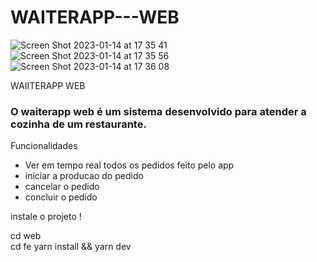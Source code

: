 # WAITERAPP---WEB
![Screen Shot 2023-01-14 at 17 35 41](https://user-images.githubusercontent.com/74063154/212495757-2f07b1a2-69ec-4109-8f74-80c33d125432.png)
![Screen Shot 2023-01-14 at 17 35 56](https://user-images.githubusercontent.com/74063154/212495762-e1e09ca4-94e5-472d-936c-d10d9711b051.png)
![Screen Shot 2023-01-14 at 17 36 08](https://user-images.githubusercontent.com/74063154/212495765-2674703b-b899-40c6-a302-e2713b7c8bd9.png)

WAIITERAPP WEB

### O waiterapp web é um sistema desenvolvido para atender a cozinha de um restaurante.

Funcionalidades

- Ver em tempo real todos os pedidos feito pelo app
- iniciar a producao do pedido
- cancelar o pedido
- concluir o pedido

instale o projeto !

cd web  
cd fe
yarn install && yarn dev

